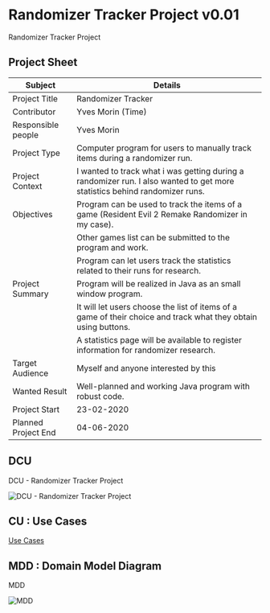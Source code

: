 # Randomizer Tracker Project v0.01
Randomizer Tracker Project

## Project Sheet
| Subject             | Details                                                                                                                    |
| ------------------- | -------------------------------------------------------------------------------------------------------------------------- |
| Project Title       | Randomizer Tracker                                                                                                         |
| Contributor         | Yves Morin (Time)                                                                                                          |
| Responsible people  | Yves Morin                                                                                                                 |
| Project Type        | Computer program for users to manually track items during a randomizer run.                                                |
| Project Context     | I wanted to track what i was getting during a randomizer run. I also wanted to get more statistics behind randomizer runs. |
| Objectives          | Program can be used to track the items of a game (Resident Evil 2 Remake Randomizer in my case).                           |
|                     | Other games list can be submitted to the program and work.                                                                 |
|                     | Program can let users track the statistics related to their runs for research.                                             |
| Project Summary     | Program will be realized in Java as an small window program.                                                               |
|                     | It will let users choose the list of items of a game of their choice and track what they obtain using buttons.             |
|                     | A statistics page will be available to register information for randomizer research.                                       |
| Target Audience     | Myself and anyone interested by this                                                                                       |
| Wanted Result       | Well-planned and working Java program with robust code.                                                                    |
| Project Start       | 23-02-2020                                                                                                                 |
| Planned Project End | 04-06-2020                                                                                                                 |


## DCU

DCU - Randomizer Tracker Project

![DCU - Randomizer Tracker Project](https://www.plantuml.com/plantuml/png/0/XPB1ReCm38RlUGghf-tGTwZKNIeX5P6okmk6PeK4EQPID-tTPy96gstQ90IM_-__uoHieY3Bs7UceqP00h1hJmArOwh41M_YsVa16Nk8Skr8t-ogvBWf0rPdRCacO3BUQKVLMWwZhwlG1GPXz54bylTKJGsEdJJ1YyUUu9cuHe_6Y1FDVDgMi8O2VHrwzqeC1zPO_UOSNgRr35QYuNc7L-rYXDoOQH3qhTfNzXg5-XMy6O27B60Dw66dBSXSbCV9a6MJPl52FpMRj2qAjO5r_OK83SY9Rk1sDu45LV-ZnHVRXyiVL89AtVU290TsIIvtnHmIIRuPiyNuYreccnsFlHF8zEPr1bPm2FovumJi1_9W1KNFK-ytANkhYZuvhDVpeQNABbNQLwgAfPhdd9iBM2wzb3d75ERTRCZN-eDz0000 "DCU - Randomizer Tracker Project")


## CU : Use Cases

[Use Cases](/docs/UseCases/use_cases.md)

## MDD : Domain Model Diagram

MDD

![MDD](https://www.plantuml.com/plantuml/png/0/TPFRQjj048Rlzoc655ee1AmUQ1119B5RADG4OfAhtgoaiRt9QjVCZafDoBjdTeLECV65PStytp-7zLu5riHjOrLuCkwWIJSG-6XHlibKRp8rRdLhUUiTEzqWF23Lskc9OYafydR3IEZvUC1V4bXwwma-bBP5PN7Bm1x8xFOCjI6is7YdzgP6mER0HsYmAP62-ZJQMkCmke4dtdkbsB2qk5wjbAgi3W7k0n9SBXVV2tX-wODhTAq4iwyIL20VrcN8kqTwBrjcxoJK_L03-Pkn-MC2HphhQIF103bS4-bZp5xUbe_IVW42ZbnalXIGeBIbFEtIxUJTLrLBw2gCFiOnxf36gZUfY-GSopxFUnpBThhYBHZdlu2FaCgFMuZ8p_zCkc9F_Jg6xCfNROCkJVgjdrJM_JIsBTf1TPQTmVbvUgJjvh11Apl0MiRvwwuN5sfURm8C9ZaKyS22wBDCgNHsfyPJpRYPJcWxPIBbG2TcxrQVM0Yn9DJSG-yomzyWdmDgI4oxcLMummDXa6aZilXnCe4Wdtj4v6kvHhkPVSgVzb609hcS-jzau-eANIqtzHK0 "MDD")

